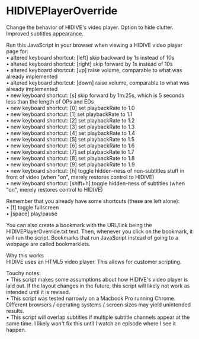 # HIDIVEPlayerOverride
Change the behavior of HIDIVE's video player. Option to hide clutter. Improved subtitles appearance.  
  
Run this JavaScript in your browser when viewing a HIDIVE video player page for:  
• altered keyboard shortcut: [left] skip backward by 1s instead of 10s  
• altered keyboard shortcut: [right] skip forward by 1s instead of 10s  
• altered keyboard shortcut: [up] raise volume, comparable to what was already implemented  
• altered keyboard shortcut: [down] raise volume, comparable to what was already implemented  
• new keyboard shortcut: [s] skip forward by 1m:25s, which is 5 seconds less than the length of OPs and EDs  
• new keyboard shortcut: [0] set playbackRate to 1.0  
• new keyboard shortcut: [1] set playbackRate to 1.1  
• new keyboard shortcut: [2] set playbackRate to 1.2  
• new keyboard shortcut: [3] set playbackRate to 1.3  
• new keyboard shortcut: [4] set playbackRate to 1.4  
• new keyboard shortcut: [5] set playbackRate to 1.5  
• new keyboard shortcut: [6] set playbackRate to 1.6  
• new keyboard shortcut: [7] set playbackRate to 1.7  
• new keyboard shortcut: [8] set playbackRate to 1.8  
• new keyboard shortcut: [9] set playbackRate to 1.9  
• new keyboard shortcut: [h] toggle hidden-ness of non-subtitles stuff in front of video (when "on", merely restores control to HIDIVE)  
• new keyboard shortcut: [shift+h] toggle hidden-ness of subtitles (when "on", merely restores control to HIDIVE)  
  
Remember that you already have some shortcuts (these are left alone):  
• [f] toggle fullscreen  
• [space] play/pause  
  
You can also create a bookmark with the URL/link being the HIDIVEPlayerOverride.txt text. Then, whenever you click on the bookmark, it will run the script. Bookmarks that run JavaScript instead of going to a webpage are called bookmarklets.  
  
Why this works  
HIDIVE uses an HTML5 video player. This allows for customer scripting.  
  
Touchy notes:  
• This script makes some assumptions about how HIDIVE's video player is laid out. If the layout changes in the future, this script will likely not work as intended until it is revised.  
• This script was tested narrowly on a Macbook Pro running Chrome. Different browsers / operating systems / screen sizes may yield unintended results.  
• This script will overlap subtitles if multiple subtitle channels appear at the same time. I likely won't fix this until I watch an episode where I see it happen.  